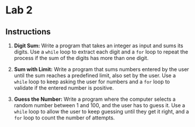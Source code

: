 # Lab 2

## Instructions

1. **Digit Sum:**
   Write a program that takes an integer as input and sums its digits. Use a `while` loop to extract each digit and a `for` loop to repeat the process if the sum of the digits has more than one digit.

2. **Sum with Limit:**
   Write a program that sums numbers entered by the user until the sum reaches a predefined limit, also set by the user. Use a `while` loop to keep asking the user for numbers and a `for` loop to validate if the entered number is positive.

3. **Guess the Number:**
   Write a program where the computer selects a random number between 1 and 100, and the user has to guess it. Use a `while` loop to allow the user to keep guessing until they get it right, and a `for` loop to count the number of attempts.
